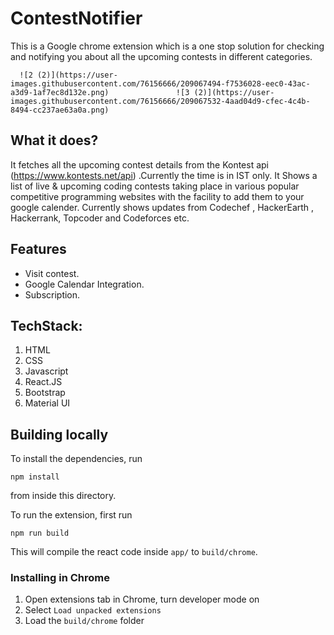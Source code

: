 # ContestNotifier
This is a Google chrome extension which is a one stop solution for checking and notifying you about all the upcoming contests in different categories.

      ![2 (2)](https://user-images.githubusercontent.com/76156666/209067494-f7536028-eec0-43ac-a3d9-1af7ec8d132e.png)               ![3 (2)](https://user-images.githubusercontent.com/76156666/209067532-4aad04d9-cfec-4c4b-8494-cc237ae63a0a.png)



## What it does?
It fetches all the upcoming contest details from the Kontest api (https://www.kontests.net/api) .Currently the time is in IST only. It Shows a list of live & upcoming coding contests taking place in various popular competitive programming websites with the facility to add them to your google calender. Currently shows updates from Codechef , HackerEarth , Hackerrank, Topcoder and Codeforces etc.

## Features

- Visit contest.
- Google Calendar Integration.
- Subscription.

## TechStack:
 1. HTML
 2. CSS
 3. Javascript
 4. React.JS
 5. Bootstrap
 6. Material UI
 
## Building locally
To install the dependencies, run
``` 
npm install 
```
from inside this directory.  
  
To run the extension, first run
```
npm run build
```
This will compile the react code inside `app/` to `build/chrome`.

### Installing in Chrome
 1. Open extensions tab in Chrome, turn developer mode on
 2. Select `Load unpacked extensions`
 3. Load the `build/chrome` folder


